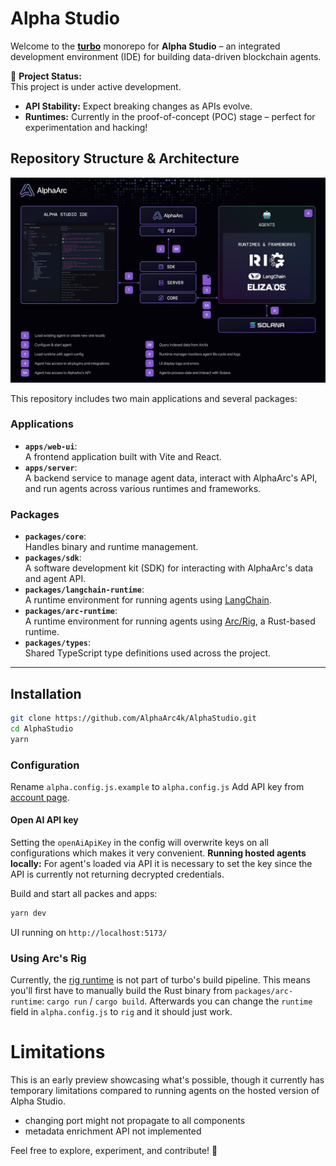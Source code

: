 # Alpha Studio


Welcome to the **[turbo](https://turbo.build/)** monorepo for **Alpha Studio** – an integrated development environment (IDE) for building data-driven blockchain agents.  

🚧 **Project Status:**  
This project is under active development.  
- **API Stability:** Expect breaking changes as APIs evolve.  
- **Runtimes:** Currently in the proof-of-concept (POC) stage – perfect for experimentation and hacking!  

## Repository Structure & Architecture

![architecture](./assets/img/architecture.jpeg)

This repository includes two main applications and several packages:  

### Applications  
- **`apps/web-ui`**:  
  A frontend application built with Vite and React.  
- **`apps/server`**:  
  A backend service to manage agent data, interact with AlphaArc's API, and run agents across various runtimes and frameworks.  

### Packages  
- **`packages/core`**:  
  Handles binary and runtime management.  
- **`packages/sdk`**:  
  A software development kit (SDK) for interacting with AlphaArc's data and agent API.  
- **`packages/langchain-runtime`**:  
  A runtime environment for running agents using [LangChain](https://www.langchain.com/).  
- **`packages/arc-runtime`**:  
  A runtime environment for running agents using [Arc/Rig](https://github.com/0xPlaygrounds/rig), a Rust-based runtime.  
- **`packages/types`**:  
  Shared TypeScript type definitions used across the project.  

---

## Installation

```bash
git clone https://github.com/AlphaArc4k/AlphaStudio.git
cd AlphaStudio
yarn
```

### Configuration

Rename `alpha.config.js.example` to `alpha.config.js`
Add API key from [account page](https://www.alphaarc.xyz/account).

#### Open AI  API key
Setting the `openAiApiKey` in the config will overwrite keys on all configurations which makes it very convenient.
**Running hosted agents locally:** For agent's loaded via API it is necessary to set the key since the API is currently not returning decrypted credentials.

Build and start all packes and apps:
```bash
yarn dev
```

UI running on `http://localhost:5173/`

### Using Arc's Rig
Currently, the [rig runtime](https://github.com/0xPlaygrounds/rig) is not part of turbo's build pipeline.
This means you'll first have to manually build the Rust binary from `packages/arc-runtime`:
`cargo run` / `cargo build`.
Afterwards you can change the `runtime` field in `alpha.config.js` to `rig` and it should just work.

# Limitations

This is an early preview showcasing what's possible, though it currently has temporary limitations compared to running agents on the hosted version of Alpha Studio.
- changing port might not propagate to all components
- metadata enrichment API not implemented



Feel free to explore, experiment, and contribute! 🌟  
